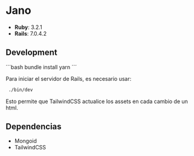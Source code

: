 # Jano

 - **Ruby**: 3.2.1
 - **Rails**: 7.0.4.2

 ## Development

´´´bash
  bundle install
  yarn
´´´

Para iniciar el servidor de Rails, es necesario usar:

 ```bash
  ./bin/dev
```

Esto permite que TailwindCSS actualice los assets en cada cambio de un html.

 ## Dependencias

 - Mongoid
 - TailwindCSS
